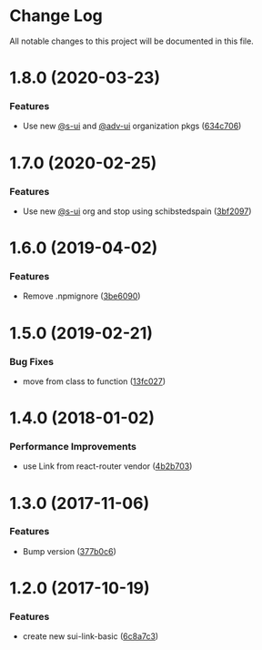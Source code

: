 # Change Log

All notable changes to this project will be documented in this file.

# 1.8.0 (2020-03-23)


### Features

* Use new [@s-ui](https://github.com/s-ui) and [@adv-ui](https://github.com/adv-ui) organization pkgs ([634c706](https://github.com/SUI-Components/schibsted-spain-components/commit/634c70600d8f876a6e7a67a7c2903f07a3d6c05b))



# 1.7.0 (2020-02-25)


### Features

* Use new [@s-ui](https://github.com/s-ui) org and stop using schibstedspain ([3bf2097](https://github.com/SUI-Components/schibsted-spain-components/commit/3bf209728d6ae58e4f07925cc16256868c738c7a))



# 1.6.0 (2019-04-02)


### Features

* Remove .npmignore ([3be6090](https://github.com/SUI-Components/schibsted-spain-components/commit/3be60909f6a3932d0763e046a4177db337452b69))



# 1.5.0 (2019-02-21)


### Bug Fixes

* move from class to function ([13fc027](https://github.com/SUI-Components/schibsted-spain-components/commit/13fc0273a58cb7be5f86bfdb472b740451421410))



# 1.4.0 (2018-01-02)


### Performance Improvements

* use Link from react-router vendor ([4b2b703](https://github.com/SUI-Components/schibsted-spain-components/commit/4b2b7035dc6dff3353e168ea1d3b279360b01714))



# 1.3.0 (2017-11-06)


### Features

* Bump version ([377b0c6](https://github.com/SUI-Components/schibsted-spain-components/commit/377b0c6272ca28a04a2183bd03bab3b41b00f665))



# 1.2.0 (2017-10-19)


### Features

* create new sui-link-basic ([6c8a7c3](https://github.com/SUI-Components/schibsted-spain-components/commit/6c8a7c31550eba47a86d3423318d23404b4ed55b))




